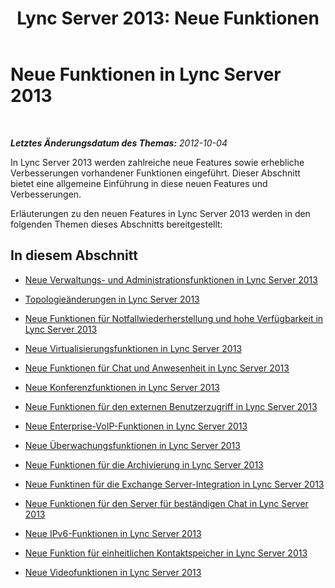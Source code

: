 ﻿---
title: 'Lync Server 2013: Neue Funktionen'
TOCTitle: Neue Serverfunktionen
ms:assetid: 2e6f8a57-ab84-4578-b358-870796cddf31
ms:mtpsurl: https://technet.microsoft.com/de-de/library/Gg425795(v=OCS.15)
ms:contentKeyID: 49293558
ms.date: 05/19/2016
mtps_version: v=OCS.15
ms.translationtype: HT
---

# Neue Funktionen in Lync Server 2013

 

_**Letztes Änderungsdatum des Themas:** 2012-10-04_

In Lync Server 2013 werden zahlreiche neue Features sowie erhebliche Verbesserungen vorhandener Funktionen eingeführt. Dieser Abschnitt bietet eine allgemeine Einführung in diese neuen Features und Verbesserungen.

Erläuterungen zu den neuen Features in Lync Server 2013 werden in den folgenden Themen dieses Abschnitts bereitgestellt:

## In diesem Abschnitt

  - [Neue Verwaltungs- und Administrationsfunktionen in Lync Server 2013](lync-server-2013-new-management-and-administration-features.md)

  - [Topologieänderungen in Lync Server 2013](lync-server-2013-topology-changes.md)

  - [Neue Funktionen für Notfallwiederherstellung und hohe Verfügbarkeit in Lync Server 2013](lync-server-2013-new-disaster-recovery-and-high-availability-features.md)

  - [Neue Virtualisierungsfunktionen in Lync Server 2013](lync-server-2013-new-virtualization-features.md)

  - [Neue Funktionen für Chat und Anwesenheit in Lync Server 2013](lync-server-2013-new-im-and-presence-features.md)

  - [Neue Konferenzfunktionen in Lync Server 2013](lync-server-2013-new-conferencing-features.md)

  - [Neue Funktionen für den externen Benutzerzugriff in Lync Server 2013](lync-server-2013-new-features-for-external-user-access.md)

  - [Neue Enterprise-VoIP-Funktionen in Lync Server 2013](lync-server-2013-new-enterprise-voice-features.md)

  - [Neue Überwachungsfunktionen in Lync Server 2013](lync-server-2013-new-monitoring-features.md)

  - [Neue Funktionen für die Archivierung in Lync Server 2013](lync-server-2013-new-archiving-features.md)

  - [Neue Funktinen für die Exchange Server-Integration in Lync Server 2013](lync-server-2013-new-exchange-server-integration-features.md)

  - [Neue Funktionen für den Server für beständigen Chat in Lync Server 2013](lync-server-2013-new-persistent-chat-server-features.md)

  - [Neue IPv6-Funktionen in Lync Server 2013](lync-server-2013-new-ipv6-features.md)

  - [Neue Funktion für einheitlichen Kontaktspeicher in Lync Server 2013](lync-server-2013-new-unified-contact-store-feature.md)

  - [Neue Videofunktionen in Lync Server 2013](lync-server-2013-new-video-features.md)

